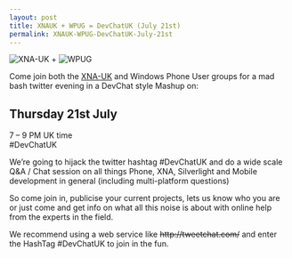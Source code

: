 ```yaml
---
layout: post
title: XNAUK + WPUG = DevChatUK (July 21st)
permalink: XNAUK-WPUG-DevChatUK-July-21st
---
```


![XNA-UK](http://a1.twimg.com/profile_images/1319730721/icon1.jpg "XNA-UK") + ![WPUG](http://4.bp.blogspot.com/-G0my9rhEmy0/TfvS17v8FQI/AAAAAAAAATo/LAwyYWayVEI/s1600/phone.png "WPUG")

Come join both the [XNA-UK](http://xna-uk.net/) and Windows Phone User groups for a mad bash twitter evening in a DevChat style Mashup on:

## Thursday 21st July  
7 – 9 PM UK time  
#DevChatUK

We’re going to hijack the twitter hashtag #DevChatUK and do a wide scale Q&A / Chat session on all things Phone, XNA, Silverlight and Mobile development in general (including multi-platform questions)

So come join in, publicise your current projects, lets us know who you are or just come and get info on what all this noise is about with online help from the experts in the field.

We recommend using a web service like ~~http&#58;&#47;&#47;tweetchat.com/~~ and enter the HashTag #DevChatUK to join in the fun.
